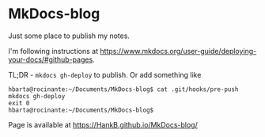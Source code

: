 # MkDocs-blog

Just some place to publish my notes.

I'm following instructions at <https://www.mkdocs.org/user-guide/deploying-your-docs/#github-pages>.

TL;DR - `mkdocs gh-deploy` to publish. Or add something like

```text
hbarta@rocinante:~/Documents/MkDocs-blog$ cat .git/hooks/pre-push
mkdocs gh-deploy
exit 0
hbarta@rocinante:~/Documents/MkDocs-blog$ 
```

Page is available at <https://HankB.github.io/MkDocs-blog/>
